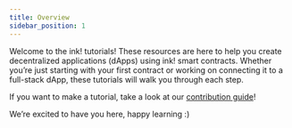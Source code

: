 ```yaml
---
title: Overview
sidebar_position: 1
---
```


Welcome to the ink! tutorials! These resources are here to help you create decentralized applications (dApps) using ink! smart contracts. Whether you’re just starting with your first contract or working on connecting it to a full-stack dApp, these tutorials will walk you through each step.

If you want to make a tutorial, take a look at our [contribution guide](./guide.md)!

We’re excited to have you here, happy learning :)